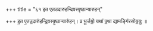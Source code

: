 +++
title = "६१ इत एतउदारुहन्दिवस्पृष्ठान्यारुहन्"

+++
इ॒त ए॒तउ॒दारु॑हन्दि॒वस्पृ॒ष्ठान्यारु॑हन्। प्र भू॒र्जयो॒ यथा॑ प॒था द्यामङ्गि॑रसोय॒युः ॥